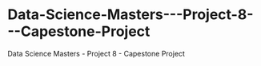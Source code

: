 # Data-Science-Masters---Project-8---Capestone-Project
Data Science Masters - Project 8 - Capestone Project
